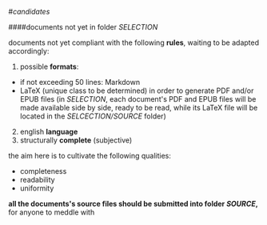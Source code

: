 #*candidates*

####documents not yet in folder *SELECTION*

documents not yet compliant with the following **rules**, waiting to be adapted accordingly:

1. possible **formats**:
  - if not exceeding 50 lines: Markdown
  - LaTeX (unique class to be determined) in order to generate PDF and/or EPUB files (in *SELECTION*, each document's PDF and EPUB files will be made available side by side, ready to be read, while its LaTeX file will be located in the *SELCECTION/SOURCE* folder)
2. english **language**
3. structurally **complete** (subjective)

the aim here is to cultivate the following qualities: 
- completeness
- readability
- uniformity


**all the documents's source files should be submitted into folder *SOURCE*,** for anyone to meddle with
